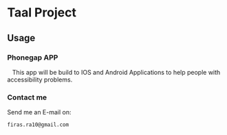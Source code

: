 # Taal Project

## Usage

### Phonegap APP

    This app will be build to IOS and Android Applications to help people with accessibility problems.

### Contact me

Send me an E-mail on:

    firas.ra10@gmail.com

